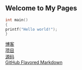 ## Welcome to My Pages

```c
int main()
{
printf("Hello world!");
}
```
[博客](http://www.baidu.com/)  
[项目]()  
[源码]()  
 [GitHub Flavored Markdown](https://guides.github.com/features/mastering-markdown/)
